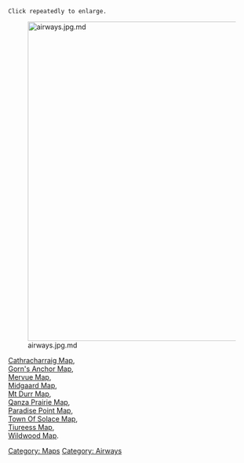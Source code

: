 `Click repeatedly to enlarge.`

<figure>
<img src="airways.jpg.md" title="airways.jpg.md" width="650"
alt="airways.jpg.md" />
<figcaption aria-hidden="true">airways.jpg.md</figcaption>
</figure>

[Cathracharraig Map](Cathracharraig_Map "wikilink"),  
[Gorn's Anchor Map](Gorn's_Anchor_Map "wikilink"),  
[Mervue Map](Mervue_Map "wikilink"),  
[Midgaard Map](Midgaard_Map "wikilink"),  
[Mt Durr Map](Mt_Durr_Map "wikilink"),  
[Qanza Prairie Map](Qanza_Prairie_Map "wikilink"),  
[Paradise Point Map](Paradise_Point_Map "wikilink"),  
[Town Of Solace Map](Town_Of_Solace_Map "wikilink"),  
[Tiureess Map](Tiureess_Map "wikilink"),  
[Wildwood Map](Wildwood_Map "wikilink").

[Category: Maps](Category:_Maps "wikilink") [Category:
Airways](Category:_Airways "wikilink")
